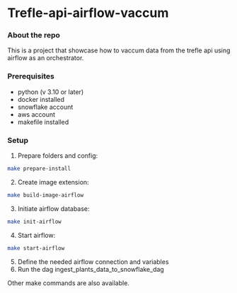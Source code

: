 # Trefle-api-airflow-vaccum

<!-- ABOUT THE PROJECT -->
### About the repo

This is a project that showcase how to vaccum data from the trefle api using airflow as an orchestrator.

### Prerequisites

* python (v 3.10 or later)
* docker installed
* snowflake account
* aws account
* makefile installed

### Setup

1. Prepare folders and config:
```sh
make prepare-install
```
2. Create image extension:
```sh
make build-image-airflow
```
3. Initiate airflow database:
```sh
make init-airflow
```
4. Start airflow:
```sh
make start-airflow
```
5. Define the needed airflow connection and variables
6. Run the dag ingest_plants_data_to_snowflake_dag 

Other make commands are also available.